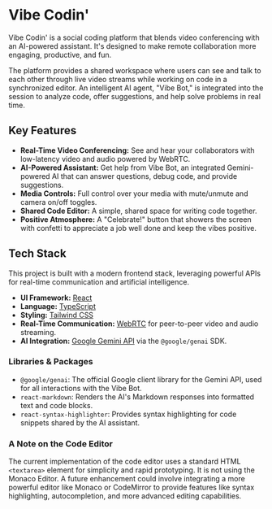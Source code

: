 
# Vibe Codin'

Vibe Codin' is a social coding platform that blends video conferencing with an AI-powered assistant. It's designed to make remote collaboration more engaging, productive, and fun.

The platform provides a shared workspace where users can see and talk to each other through live video streams while working on code in a synchronized editor. An intelligent AI agent, "Vibe Bot," is integrated into the session to analyze code, offer suggestions, and help solve problems in real time.

## Key Features

- **Real-Time Video Conferencing:** See and hear your collaborators with low-latency video and audio powered by WebRTC.
- **AI-Powered Assistant:** Get help from Vibe Bot, an integrated Gemini-powered AI that can answer questions, debug code, and provide suggestions.
- **Media Controls:** Full control over your media with mute/unmute and camera on/off toggles.
- **Shared Code Editor:** A simple, shared space for writing code together.
- **Positive Atmosphere:** A "Celebrate!" button that showers the screen with confetti to appreciate a job well done and keep the vibes positive.

## Tech Stack

This project is built with a modern frontend stack, leveraging powerful APIs for real-time communication and artificial intelligence.

- **UI Framework:** [React](https://reactjs.org/)
- **Language:** [TypeScript](https://www.typescriptlang.org/)
- **Styling:** [Tailwind CSS](https://tailwindcss.com/)
- **Real-Time Communication:** [WebRTC](https://webrtc.org/) for peer-to-peer video and audio streaming.
- **AI Integration:** [Google Gemini API](https://ai.google.dev/) via the `@google/genai` SDK.

### Libraries & Packages

- `@google/genai`: The official Google client library for the Gemini API, used for all interactions with the Vibe Bot.
- `react-markdown`: Renders the AI's Markdown responses into formatted text and code blocks.
- `react-syntax-highlighter`: Provides syntax highlighting for code snippets shared by the AI assistant.

### A Note on the Code Editor

The current implementation of the code editor uses a standard HTML `<textarea>` element for simplicity and rapid prototyping. It is not using the Monaco Editor. A future enhancement could involve integrating a more powerful editor like Monaco or CodeMirror to provide features like syntax highlighting, autocompletion, and more advanced editing capabilities.
